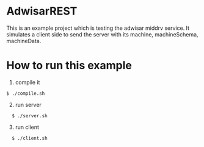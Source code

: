 # AdwisarREST

This is an example project which is testing the adwisar middrv service.  It simulates a client side to send the server with its machine, machineSchema, machineData. 

# How to run this example
 1. compile it 
   ```
   $ ./compile.sh
   ```
 2. run server
 ```
   $ ./server.sh
   ```
 3. run client
 ```
   $ ./client.sh
   ```
   
   

